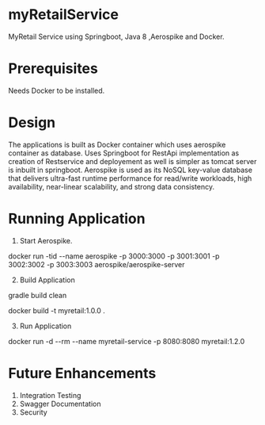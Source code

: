 # myRetailService
MyRetail Service using Springboot, Java 8 ,Aerospike and Docker.

# Prerequisites
Needs Docker to be installed. 

# Design 

The applications is built as Docker container which uses aerospike container as database. 
Uses Springboot for RestApi implementation as creation of Restservice and deployement as well is simpler as tomcat server is inbuilt in springboot.
Aerospike is used as its NoSQL key-value database that delivers ultra-fast runtime performance for read/write workloads, high availability, near-linear scalability, and strong data consistency.

# Running Application

1) Start Aerospike.

 docker run -tid  --name aerospike -p 3000:3000 -p 3001:3001 -p 3002:3002 -p 3003:3003 aerospike/aerospike-server

2) Build Application 

gradle build clean

docker build -t myretail:1.0.0 .

3) Run Application 


docker run -d --rm --name myretail-service  -p 8080:8080 myretail:1.2.0

# Future Enhancements

1) Integration Testing
2) Swagger Documentation
3) Security


